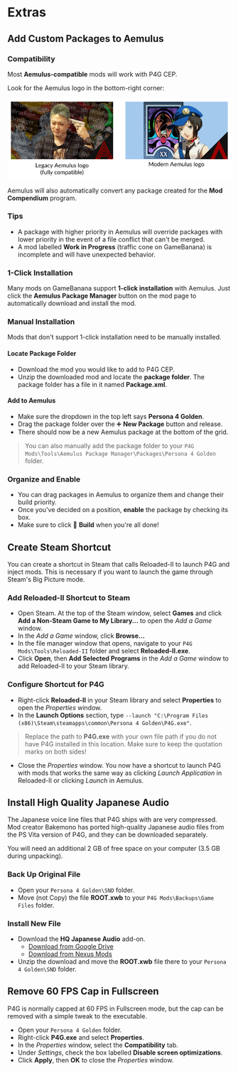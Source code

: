 ﻿# Extras
## Add Custom Packages to Aemulus

### Compatibility
Most **Aemulus-compatible** mods will work with P4G CEP.

Look for the Aemulus logo in the bottom-right corner:

![](img/extras/aemulus_logo.png)

Aemulus will also automatically convert any package created for the **Mod Compendium** program.

### Tips

- A package with higher priority in Aemulus will override packages with lower priority in the event of a file conflict that can't be merged.
- A mod labelled **Work in Progress** (traffic cone on GameBanana) is incomplete and will have unexpected behavior.

### 1-Click Installation
Many mods on GameBanana support **1-click installation** with Aemulus. Just click the **Aemulus Package Manager** button on the mod page to automatically download and install the mod.

### Manual Installation
Mods that don't support 1-click installation need to be manually installed.

#### Locate Package Folder
- Download the mod you would like to add to P4G CEP.
- Unzip the downloaded mod and locate the **package folder**. The package folder has a file in it named **Package.xml**.

#### Add to Aemulus
- Make sure the dropdown in the top left says **Persona 4 Golden**.
- Drag the package folder over the ➕ **New Package** button and release.
- There should now be a new Aemulus package at the bottom of the grid.

> You can also manually add the package folder to your `P4G Mods\Tools\Aemulus Package Manager\Packages\Persona 4 Golden` folder.

### Organize and Enable
- You can drag packages in Aemulus to organize them and change their build priority.
- Once you've decided on a position, **enable** the package by checking its box.
- Make sure to click 🔨 **Build**  when you're all done!

## Create Steam Shortcut

You can create a shortcut in Steam that calls Reloaded-II to launch P4G and inject mods. This is necessary if you want to launch the game through Steam's Big Picture mode.

### Add Reloaded-II Shortcut to Steam
- Open Steam. At the top of the Steam window, select **Games** and click **Add a Non-Steam Game to My Library...** to open the *Add a Game* window.
- In the *Add a Game* window, click **Browse...**
- In the file manager window that opens, navigate to your `P4G Mods\Tools\Reloaded-II` folder and select **Reloaded-II.exe**.
- Click **Open**, then **Add Selected Programs** in the *Add a Game* window to add Reloaded-II to your Steam library.

### Configure Shortcut for P4G
- Right-click **Reloaded-II** in your Steam library and select **Properties** to open the *Properties* window.
- In the **Launch Options** section, type `--launch "C:\Program Files (x86)\Steam\steamapps\common\Persona 4 Golden\P4G.exe"`.

> Replace the path to **P4G.exe** with your own file path if you do not have P4G installed in this location. Make sure to keep the quotation marks on both sides!

- Close the *Properties* window. You now have a shortcut to launch P4G with mods that works the same way as clicking *Launch Application* in Reloaded-II or clicking *Launch* in Aemulus.

## Install High Quality Japanese Audio
The Japanese voice line files that P4G ships with are very compressed. Mod creator Bakemono has ported high-quality Japanese audio files from the PS Vita version of P4G, and they can be downloaded separately.

You will need an additional 2 GB of free space on your computer (3.5 GB during unpacking).

### Back Up Original File
- Open your `Persona 4 Golden\SND` folder.
- Move (not Copy) the file **ROOT.xwb** to your `P4G Mods\Backups\Game Files` folder.

### Install New File
- Download the **HQ Japanese Audio** add-on.
  - [Download from Google Drive](https://drive.google.com/file/d/1SuOuqcL6qP3XiiuPp0TGtJVT2Roh7wQh/view)
  - [Download from Nexus Mods](https://www.nexusmods.com/persona4golden/mods/11?tab=files)
- Unzip the download and move the **ROOT.xwb** file there to your `Persona 4 Golden\SND` folder.
 
## Remove 60 FPS Cap in Fullscreen
P4G is normally capped at 60 FPS in Fullscreen mode, but the cap can be removed with a simple tweak to the executable.

* Open your `Persona 4 Golden` folder.
* Right-click **P4G.exe** and select **Properties**.
* In the *Properties* window, select the **Compatibility** tab.
* Under *Settings*, check the box labelled **Disable screen optimizations**.
* Click **Apply**, then **OK** to close the *Properties* window.
